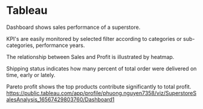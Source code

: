 # Tableau
Dashboard shows sales performance of a superstore.

KPI's are easily monitored by selected filter according to categories or sub-categories, performance years.

The relationship between Sales and Profit is illustrated by heatmap.

Shipping status indicates how many percent of total order were delivered on time, early or lately.

Pareto profit shows the top products contribute significantly to total profit. 
https://public.tableau.com/app/profile/phuong.nguyen7358/viz/SuperstoreSalesAnalysis_16567429803760/Dashboard1

